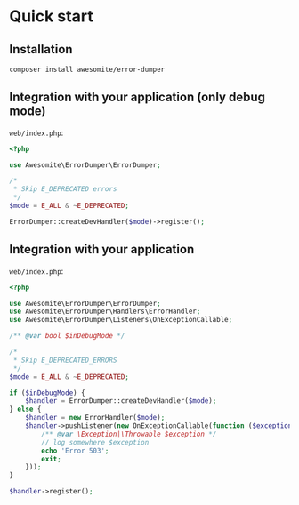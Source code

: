 # Quick start

## Installation

```bash
composer install awesomite/error-dumper
```

## Integration with your application (only debug mode)

`web/index.php`:
```php
<?php

use Awesomite\ErrorDumper\ErrorDumper;

/*
 * Skip E_DEPRECATED errors
 */
$mode = E_ALL & ~E_DEPRECATED;

ErrorDumper::createDevHandler($mode)->register();
```

## Integration with your application

`web/index.php`:
```php
<?php

use Awesomite\ErrorDumper\ErrorDumper;
use Awesomite\ErrorDumper\Handlers\ErrorHandler;
use Awesomite\ErrorDumper\Listeners\OnExceptionCallable;

/** @var bool $inDebugMode */

/*
 * Skip E_DEPRECATED_ERRORS
 */
$mode = E_ALL & ~E_DEPRECATED;

if ($inDebugMode) {
    $handler = ErrorDumper::createDevHandler($mode);
} else {
    $handler = new ErrorHandler($mode);
    $handler->pushListener(new OnExceptionCallable(function ($exception) {
        /** @var \Exception|\Throwable $exception */
        // log somewhere $exception
        echo 'Error 503';
        exit;
    }));
}

$handler->register();
```
